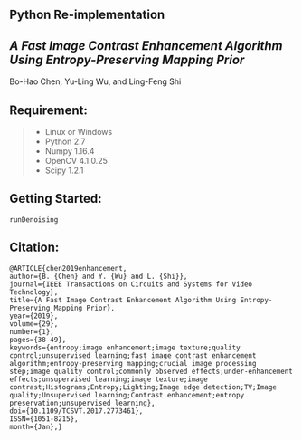 ## Python Re-implementation
## *A Fast Image Contrast Enhancement Algorithm Using Entropy-Preserving Mapping Prior*
Bo-Hao Chen, Yu-Ling Wu, and Ling-Feng Shi

## Requirement:
> * Linux or Windows
> * Python 2.7
> * Numpy 1.16.4
> * OpenCV 4.1.0.25
> * Scipy 1.2.1

## Getting Started:
```shell
runDenoising
```

## Citation:
    @ARTICLE{chen2019enhancement, 
    author={B. {Chen} and Y. {Wu} and L. {Shi}}, 
    journal={IEEE Transactions on Circuits and Systems for Video Technology}, 
    title={A Fast Image Contrast Enhancement Algorithm Using Entropy-Preserving Mapping Prior}, 
    year={2019}, 
    volume={29}, 
    number={1}, 
    pages={38-49}, 
    keywords={entropy;image enhancement;image texture;quality control;unsupervised learning;fast image contrast enhancement algorithm;entropy-preserving mapping;crucial image processing step;image quality control;commonly observed effects;under-enhancement effects;unsupervised learning;image texture;image contrast;Histograms;Entropy;Lighting;Image edge detection;TV;Image quality;Unsupervised learning;Contrast enhancement;entropy preservation;unsupervised learning}, 
    doi={10.1109/TCSVT.2017.2773461}, 
    ISSN={1051-8215}, 
    month={Jan},}

